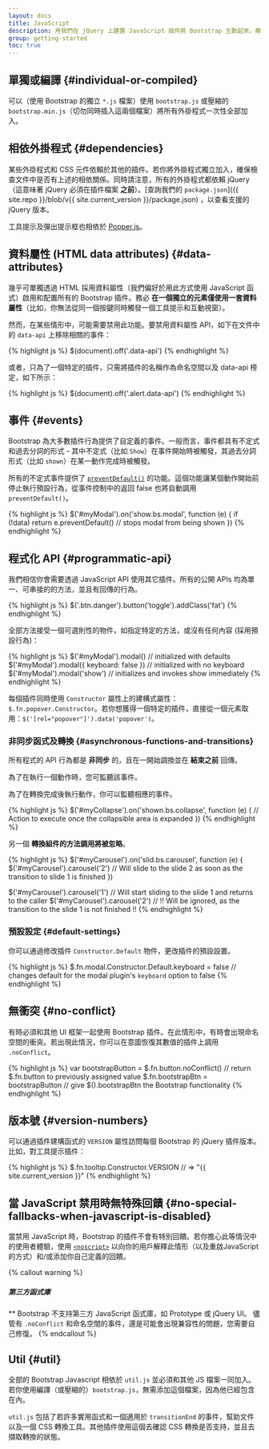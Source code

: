 ```yaml
---
layout: docs
title: JavaScript
description: 用我們在 jQuery 上建置 JavaScript 插件將 Bootstrap 生動起來。瞭解每個外掛程式、資料和 API 的選項。
group: getting-started
toc: true
---
```


## 單獨或編譯 {#individual-or-compiled}

可以（使用 Bootstrap 的獨立 `*.js` 檔案）使用 `bootstrap.js` 或壓縮的 `bootstrap.min.js`（切勿同時插入這兩個檔案）將所有外掛程式一次性全部加入。

## 相依外掛程式 {#dependencies}

某些外掛程式和 CSS 元件依賴於其他的插件。若你將外掛程式獨立加入，確保檢查文件中是否有上述的相依關係。同時請注意，所有的外掛程式都依賴 jQuery（這意味著 jQuery 必須在插件檔案 **之前**）。[查詢我們的 `package.json`]({{ site.repo }}/blob/v{{ site.current_version }}/package.json) ，以查看支援的 jQuery 版本。

工具提示及彈出提示框也相依於 [Popper.js](https://popper.js.org/)。

## 資料屬性 (HTML data attributes) {#data-attributes}

幾乎可單獨透過 HTML 採用資料屬性（我們偏好於用此方式使用 JavaScript 函式）啟用和配置所有的 Bootstrap 插件。務必 **在一個獨立的元素僅使用一套資料屬性**（比如，你無法從同一個按鍵同時觸發一個工具提示和互動視窗）。

然而，在某些情形中，可能需要禁用此功能。要禁用資料屬性 API，如下在文件中的 `data-api` 上移除相關的事件：

{% highlight js %}
$(document).off('.data-api')
{% endhighlight %}

或者，只為了一個特定的插件，只需將插件的名稱作為命名空間以及 data-api 榜定，如下所示：

{% highlight js %}
$(document).off('.alert.data-api')
{% endhighlight %}

## 事件 {#events}

Bootstrap 為大多數插件行為提供了自定義的事件。一般而言，事件都具有不定式和過去分詞的形式 - 其中不定式（比如 `Show`）在事件開始時被觸發，其過去分詞形式（比如 `shown`）在某一動作完成時被觸發。

所有的不定式事件提供了 [`preventDefault()`](https://developer.mozilla.org/en-US/docs/Web/API/Event/preventDefault) 的功能。這個功能讓某個動作開始前停止執行預設行為，從事件控制中的返回 false 也將自動調用 `preventDefault()`。

{% highlight js %}
$('#myModal').on('show.bs.modal', function (e) {
  if (!data) return e.preventDefault() // stops modal from being shown
})
{% endhighlight %}

## 程式化 API {#programmatic-api}

我們相信你會需要透過 JavaScript API 使用其它插件。所有的公開 APIs 均為單一、可串接的的方法，並且有回傳的行為。

{% highlight js %}
$('.btn.danger').button('toggle').addClass('fat')
{% endhighlight %}

全部方法接受一個可選則性的物件，如指定特定的方法，或沒有任何內容 (採用預設行為)：

{% highlight js %}
$('#myModal').modal()                      // initialized with defaults
$('#myModal').modal({ keyboard: false })   // initialized with no keyboard
$('#myModal').modal('show')                // initializes and invokes show immediately
{% endhighlight %}


每個插件同時使用 `Constructor` 屬性上的建構式屬性：`$.fn.popover.Constructor`。若你想獲得一個特定的插件，直接從一個元素取用：`$('[rel="popover"]').data('popover')`。

### 非同步函式及轉換 {#asynchronous-functions-and-transitions}

所有程式的 API 行為都是 **非同步** 的，且在一開始調換並在 **結束之前** 回傳。

為了在執行一個動作時，您可監聽該事件。

為了在轉換完成後執行動作，你可以監聽相應的事件。

{% highlight js %}
$('#myCollapse').on('shown.bs.collapse', function (e) {
  // Action to execute once the collapsible area is expanded
})
{% endhighlight %}

另一個 **轉換組件的方法調用將被忽略**。

{% highlight js %}
$('#myCarousel').on('slid.bs.carousel', function (e) {
  $('#myCarousel').carousel('2') // Will slide to the slide 2 as soon as the transition to slide 1 is finished
})

$('#myCarousel').carousel('1') // Will start sliding to the slide 1 and returns to the caller
$('#myCarousel').carousel('2') // !! Will be ignored, as the transition to the slide 1 is not finished !!
{% endhighlight %}

### 預設設定 {#default-settings}

你可以通過修改插件 `Constructor.Default` 物件，更改插件的預設設置。

{% highlight js %}
$.fn.modal.Constructor.Default.keyboard = false // changes default for the modal plugin's `keyboard` option to false
{% endhighlight %}

## 無衝突 {#no-conflict}

有時必須和其他 UI 框架一起使用 Bootstrap 插件。在此情形中，有時會出現命名空間的衝突。若出現此情況，你可以在意圖恢復其數值的插件上調用 `.noConflict`。

{% highlight js %}
var bootstrapButton = $.fn.button.noConflict() // return $.fn.button to previously assigned value
$.fn.bootstrapBtn = bootstrapButton            // give $().bootstrapBtn the Bootstrap functionality
{% endhighlight %}

## 版本號 {#version-numbers}

可以通過插件建構函式的 `VERSION` 屬性訪問每個 Bootstrap 的 jQuery 插件版本。比如，對工具提示插件：

{% highlight js %}
$.fn.tooltip.Constructor.VERSION // => "{{ site.current_version }}"
{% endhighlight %}

## 當 JavaScript 禁用時無特殊回饋 {#no-special-fallbacks-when-javascript-is-disabled}

當禁用 JavaScript 時，Bootstrap 的插件不會有特別回饋。若你擔心此等情況中的使用者體驗，使用 [`<noscript>`](https://developer.mozilla.org/en-US/docs/Web/HTML/Element/noscript) 以向你的用戶解釋此情形（以及重啟JavaScript的方式）和/或添加你自己定義的回饋。

{% callout warning %}
##### 第三方函式庫

** Bootstrap 不支持第三方 JavaScript 函式庫，如 Prototype 或 jQuery UI。 儘管有 `.noConflict` 和命名空間的事件，還是可能會出現兼容性的問題，您需要自己修復。
{% endcallout %}

## Util {#util}

全部的 Bootstrap Javascript 相依於 `util.js` 並必須和其他 JS 檔案一同加入。若你使用編譯（或壓縮的）`bootstrap.js`，無需添加這個檔案，因為他已經包含在內。

`util.js` 包括了若許多實用函式和一個適用於 `transitionEnd` 的事件，幫助文件以及一個 CSS 轉換工具。其他插件使用這個去確認 CSS 轉換是否支持，並且去擷取轉換的狀態。
